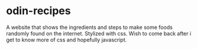 # odin-recipes
A website that shows the ingredients and steps to make some foods randomly found on the internet. Stylized with css. Wish to come back after i get to know more of css and hopefully javascript.